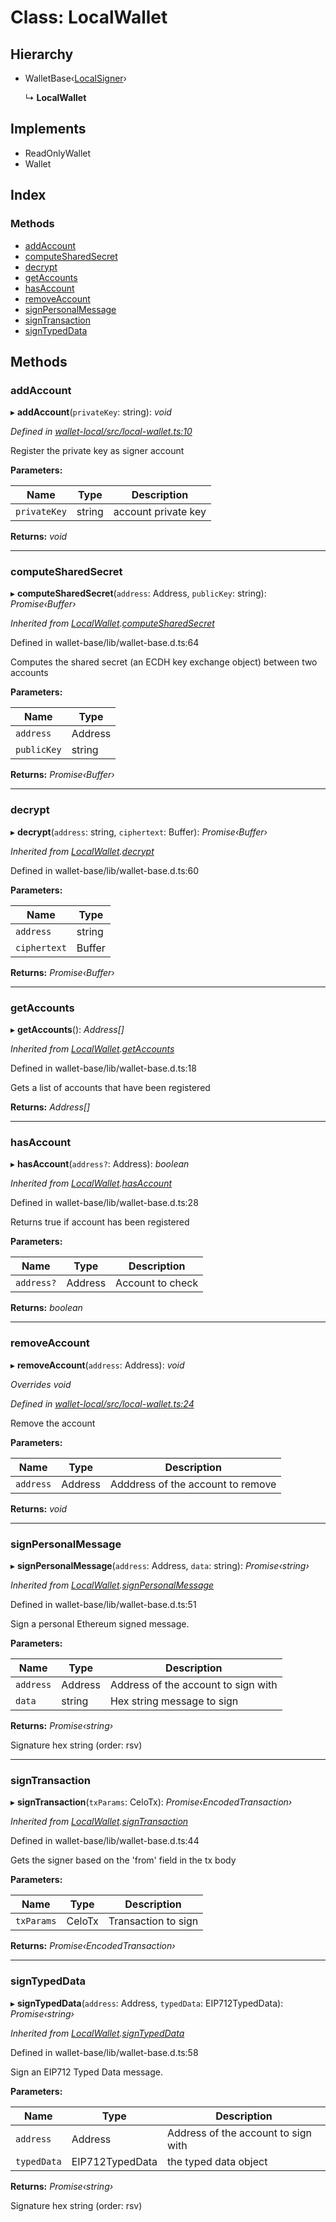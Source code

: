 # Class: LocalWallet

## Hierarchy

* WalletBase‹[LocalSigner](_local_signer_.localsigner.md)›

  ↳ **LocalWallet**

## Implements

* ReadOnlyWallet
* Wallet

## Index

### Methods

* [addAccount](_local_wallet_.localwallet.md#addaccount)
* [computeSharedSecret](_local_wallet_.localwallet.md#computesharedsecret)
* [decrypt](_local_wallet_.localwallet.md#decrypt)
* [getAccounts](_local_wallet_.localwallet.md#getaccounts)
* [hasAccount](_local_wallet_.localwallet.md#hasaccount)
* [removeAccount](_local_wallet_.localwallet.md#removeaccount)
* [signPersonalMessage](_local_wallet_.localwallet.md#signpersonalmessage)
* [signTransaction](_local_wallet_.localwallet.md#signtransaction)
* [signTypedData](_local_wallet_.localwallet.md#signtypeddata)

## Methods

###  addAccount

▸ **addAccount**(`privateKey`: string): *void*

*Defined in [wallet-local/src/local-wallet.ts:10](https://github.com/medhak1/celo-monorepo/blob/master/packages/sdk/wallets/wallet-local/src/local-wallet.ts#L10)*

Register the private key as signer account

**Parameters:**

Name | Type | Description |
------ | ------ | ------ |
`privateKey` | string | account private key  |

**Returns:** *void*

___

###  computeSharedSecret

▸ **computeSharedSecret**(`address`: Address, `publicKey`: string): *Promise‹Buffer›*

*Inherited from [LocalWallet](_local_wallet_.localwallet.md).[computeSharedSecret](_local_wallet_.localwallet.md#computesharedsecret)*

Defined in wallet-base/lib/wallet-base.d.ts:64

Computes the shared secret (an ECDH key exchange object) between two accounts

**Parameters:**

Name | Type |
------ | ------ |
`address` | Address |
`publicKey` | string |

**Returns:** *Promise‹Buffer›*

___

###  decrypt

▸ **decrypt**(`address`: string, `ciphertext`: Buffer): *Promise‹Buffer›*

*Inherited from [LocalWallet](_local_wallet_.localwallet.md).[decrypt](_local_wallet_.localwallet.md#decrypt)*

Defined in wallet-base/lib/wallet-base.d.ts:60

**Parameters:**

Name | Type |
------ | ------ |
`address` | string |
`ciphertext` | Buffer |

**Returns:** *Promise‹Buffer›*

___

###  getAccounts

▸ **getAccounts**(): *Address[]*

*Inherited from [LocalWallet](_local_wallet_.localwallet.md).[getAccounts](_local_wallet_.localwallet.md#getaccounts)*

Defined in wallet-base/lib/wallet-base.d.ts:18

Gets a list of accounts that have been registered

**Returns:** *Address[]*

___

###  hasAccount

▸ **hasAccount**(`address?`: Address): *boolean*

*Inherited from [LocalWallet](_local_wallet_.localwallet.md).[hasAccount](_local_wallet_.localwallet.md#hasaccount)*

Defined in wallet-base/lib/wallet-base.d.ts:28

Returns true if account has been registered

**Parameters:**

Name | Type | Description |
------ | ------ | ------ |
`address?` | Address | Account to check  |

**Returns:** *boolean*

___

###  removeAccount

▸ **removeAccount**(`address`: Address): *void*

*Overrides void*

*Defined in [wallet-local/src/local-wallet.ts:24](https://github.com/medhak1/celo-monorepo/blob/master/packages/sdk/wallets/wallet-local/src/local-wallet.ts#L24)*

Remove the account

**Parameters:**

Name | Type | Description |
------ | ------ | ------ |
`address` | Address | Adddress of the account to remove  |

**Returns:** *void*

___

###  signPersonalMessage

▸ **signPersonalMessage**(`address`: Address, `data`: string): *Promise‹string›*

*Inherited from [LocalWallet](_local_wallet_.localwallet.md).[signPersonalMessage](_local_wallet_.localwallet.md#signpersonalmessage)*

Defined in wallet-base/lib/wallet-base.d.ts:51

Sign a personal Ethereum signed message.

**Parameters:**

Name | Type | Description |
------ | ------ | ------ |
`address` | Address | Address of the account to sign with |
`data` | string | Hex string message to sign |

**Returns:** *Promise‹string›*

Signature hex string (order: rsv)

___

###  signTransaction

▸ **signTransaction**(`txParams`: CeloTx): *Promise‹EncodedTransaction›*

*Inherited from [LocalWallet](_local_wallet_.localwallet.md).[signTransaction](_local_wallet_.localwallet.md#signtransaction)*

Defined in wallet-base/lib/wallet-base.d.ts:44

Gets the signer based on the 'from' field in the tx body

**Parameters:**

Name | Type | Description |
------ | ------ | ------ |
`txParams` | CeloTx | Transaction to sign  |

**Returns:** *Promise‹EncodedTransaction›*

___

###  signTypedData

▸ **signTypedData**(`address`: Address, `typedData`: EIP712TypedData): *Promise‹string›*

*Inherited from [LocalWallet](_local_wallet_.localwallet.md).[signTypedData](_local_wallet_.localwallet.md#signtypeddata)*

Defined in wallet-base/lib/wallet-base.d.ts:58

Sign an EIP712 Typed Data message.

**Parameters:**

Name | Type | Description |
------ | ------ | ------ |
`address` | Address | Address of the account to sign with |
`typedData` | EIP712TypedData | the typed data object |

**Returns:** *Promise‹string›*

Signature hex string (order: rsv)
